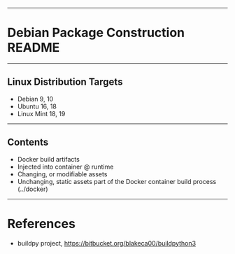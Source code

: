 * * *
# Debian Package Construction README
* * *
## Linux Distribution Targets

* Debian 9, 10
* Ubuntu 16, 18
* Linux Mint 18, 19

* * *
## Contents

* Docker build artifacts
* Injected into container @ runtime
* Changing, or modifiable assets
* Unchanging, static assets part of the Docker container build process (../docker)

* * *

# References

* buildpy project, https://bitbucket.org/blakeca00/buildpython3
